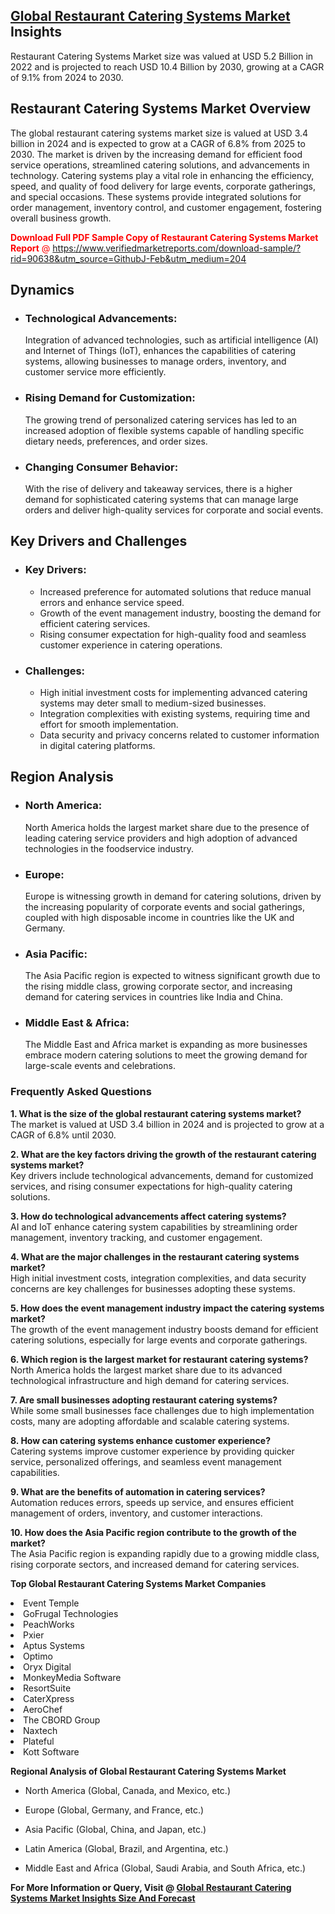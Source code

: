 <h2><a href="https://www.verifiedmarketreports.com/download-sample/?rid=90638&amp;utm_source=GithubJ&amp;utm_medium=204" target="_blank">Global Restaurant Catering Systems Market</a> Insights</h2><p>Restaurant Catering Systems Market size was valued at USD 5.2 Billion in 2022 and is projected to reach USD 10.4 Billion by 2030, growing at a CAGR of 9.1% from 2024 to 2030.</p><p> <h2>Restaurant Catering Systems Market Overview</h2> <p>The global restaurant catering systems market size is valued at USD 3.4 billion in 2024 and is expected to grow at a CAGR of 6.8% from 2025 to 2030. The market is driven by the increasing demand for efficient food service operations, streamlined catering solutions, and advancements in technology. Catering systems play a vital role in enhancing the efficiency, speed, and quality of food delivery for large events, corporate gatherings, and special occasions. These systems provide integrated solutions for order management, inventory control, and customer engagement, fostering overall business growth.</p> <p><p><span class=""><span style="color: #ff0000;"><strong>Download Full PDF Sample Copy of Restaurant Catering Systems Market Report</strong> @ </span><a href="https://www.verifiedmarketreports.com/download-sample/?rid=90638&amp;utm_source=GithubJ-Feb&amp;utm_medium=204" target="_blank">https://www.verifiedmarketreports.com/download-sample/?rid=90638&amp;utm_source=GithubJ-Feb&amp;utm_medium=204</a></span></p></p> <h2>Dynamics</h2> <ul> <li><h3>Technological Advancements:</h3> Integration of advanced technologies, such as artificial intelligence (AI) and Internet of Things (IoT), enhances the capabilities of catering systems, allowing businesses to manage orders, inventory, and customer service more efficiently.</li> <li><h3>Rising Demand for Customization:</h3> The growing trend of personalized catering services has led to an increased adoption of flexible systems capable of handling specific dietary needs, preferences, and order sizes.</li> <li><h3>Changing Consumer Behavior:</h3> With the rise of delivery and takeaway services, there is a higher demand for sophisticated catering systems that can manage large orders and deliver high-quality services for corporate and social events.</li> </ul> <h2>Key Drivers and Challenges</h2> <ul> <li><h3>Key Drivers:</h3> <ul> <li>Increased preference for automated solutions that reduce manual errors and enhance service speed.</li> <li>Growth of the event management industry, boosting the demand for efficient catering services.</li> <li>Rising consumer expectation for high-quality food and seamless customer experience in catering operations.</li> </ul> </li> <li><h3>Challenges:</h3> <ul> <li>High initial investment costs for implementing advanced catering systems may deter small to medium-sized businesses.</li> <li>Integration complexities with existing systems, requiring time and effort for smooth implementation.</li> <li>Data security and privacy concerns related to customer information in digital catering platforms.</li> </ul> </li> </ul> <h2>Region Analysis</h2> <ul> <li><h3>North America:</h3> North America holds the largest market share due to the presence of leading catering service providers and high adoption of advanced technologies in the foodservice industry.</li> <li><h3>Europe:</h3> Europe is witnessing growth in demand for catering solutions, driven by the increasing popularity of corporate events and social gatherings, coupled with high disposable income in countries like the UK and Germany.</li> <li><h3>Asia Pacific:</h3> The Asia Pacific region is expected to witness significant growth due to the rising middle class, growing corporate sector, and increasing demand for catering services in countries like India and China.</li> <li><h3>Middle East & Africa:</h3> The Middle East and Africa market is expanding as more businesses embrace modern catering solutions to meet the growing demand for large-scale events and celebrations.</li> </ul> <h3>Frequently Asked Questions</h3> <p><strong>1. What is the size of the global restaurant catering systems market?</strong><br> The market is valued at USD 3.4 billion in 2024 and is projected to grow at a CAGR of 6.8% until 2030.</p> <p><strong>2. What are the key factors driving the growth of the restaurant catering systems market?</strong><br> Key drivers include technological advancements, demand for customized services, and rising consumer expectations for high-quality catering solutions.</p> <p><strong>3. How do technological advancements affect catering systems?</strong><br> AI and IoT enhance catering system capabilities by streamlining order management, inventory tracking, and customer engagement.</p> <p><strong>4. What are the major challenges in the restaurant catering systems market?</strong><br> High initial investment costs, integration complexities, and data security concerns are key challenges for businesses adopting these systems.</p> <p><strong>5. How does the event management industry impact the catering systems market?</strong><br> The growth of the event management industry boosts demand for efficient catering solutions, especially for large events and corporate gatherings.</p> <p><strong>6. Which region is the largest market for restaurant catering systems?</strong><br> North America holds the largest market share due to its advanced technological infrastructure and high demand for catering services.</p> <p><strong>7. Are small businesses adopting restaurant catering systems?</strong><br> While some small businesses face challenges due to high implementation costs, many are adopting affordable and scalable catering systems.</p> <p><strong>8. How can catering systems enhance customer experience?</strong><br> Catering systems improve customer experience by providing quicker service, personalized offerings, and seamless event management capabilities.</p> <p><strong>9. What are the benefits of automation in catering services?</strong><br> Automation reduces errors, speeds up service, and ensures efficient management of orders, inventory, and customer interactions.</p> <p><strong>10. How does the Asia Pacific region contribute to the growth of the market?</strong><br> The Asia Pacific region is expanding rapidly due to a growing middle class, rising corporate sectors, and increased demand for catering services.</p> </p><p><strong>Top Global Restaurant Catering Systems Market Companies</strong></p><div data-test-id=""><p><li>Event Temple</li><li> GoFrugal Technologies</li><li> PeachWorks</li><li> Pxier</li><li> Aptus Systems</li><li> Optimo</li><li> Oryx Digital</li><li> MonkeyMedia Software</li><li> ResortSuite</li><li> CaterXpress</li><li> AeroChef</li><li> The CBORD Group</li><li> Naxtech</li><li> Plateful</li><li> Kott Software</li></p><div><strong>Regional Analysis of&nbsp;Global Restaurant Catering Systems Market</strong></div><ul><li dir="ltr"><p dir="ltr">North America&nbsp;(Global, Canada, and Mexico, etc.)</p></li><li dir="ltr"><p dir="ltr">Europe (Global, Germany, and France, etc.)</p></li><li dir="ltr"><p dir="ltr">Asia Pacific&nbsp;(Global, China, and Japan, etc.)</p></li><li dir="ltr"><p dir="ltr">Latin America&nbsp;(Global, Brazil, and Argentina, etc.)</p></li><li dir="ltr">Middle East and Africa&nbsp;(Global, Saudi Arabia, and South Africa, etc.)</li></ul><p><strong>For More Information or Query, Visit @&nbsp;</strong><strong><a href="https://www.verifiedmarketreports.com/product/global-restaurant-catering-systems-market-growth-status-and-outlook-2019-2024/?utm_source=GithubJ&amp;utm_medium=204" target="_blank">Global Restaurant Catering Systems Market Insights Size And Forecast</a></strong></p></div>
